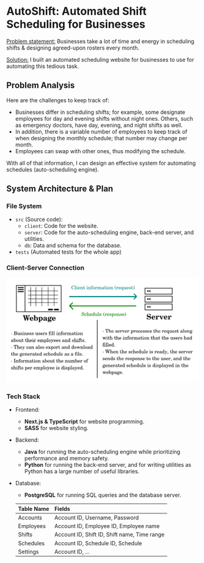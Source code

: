 # AutoShift: Automated Shift Scheduling for Businesses
<u>Problem statement:</u> Businesses take a lot of time and energy in scheduling shifts & designing agreed-upon rosters every month.

<u>Solution:</u> I built an automated scheduling website for businesses to use for automating this tedious task.

## Problem Analysis
Here are the challenges to keep track of:
- Businesses differ in scheduling shifts; for example, some designate employees for day and evening shifts without night ones. Others, such as emergency doctors, have day, evening, and night shifts as well.
- In addition, there is a variable number of employees to keep track of when designing the monthly schedule; that number may change per month.
- Employees can swap with other ones, thus modifying the schedule.

With all of that information, I can design an effective system for automating schedules (auto-scheduling engine).

## System Architecture & Plan
### File System
- `src` (Source code):
    - `client`: Code for the website.
    - `server`: Code for the auto-scheduling engine, back-end server, and utilities.
    - `db`: Data and schema for the database.
- `tests` (Automated tests for the whole app)

### Client-Server Connection
<img src='img/client_and_server.png' width=700>

### Tech Stack
- Frontend:
    - **Next.js & TypeScript** for website programming.
    - **SASS** for website styling.
- Backend:
    - **Java** for running the auto-scheduling engine while prioritizing performance and memory safety.
    - **Python** for running the back-end server, and for writing utilities as Python has a large number of useful libraries.
- Database:
    - **PostgreSQL** for running SQL queries and the database server.

    | Table Name  | Fields                                          |
    |-------------|-------------------------------------------------|
    | Accounts    | Account ID, Username, Password                  |
    | Employees   | Account ID, Employee ID, Employee name          |
    | Shifts      | Account ID, Shift ID, Shift name, Time range    |
    | Schedules   | Account ID, Schedule ID, Schedule               |
    | Settings    | Account ID, ...                                 |